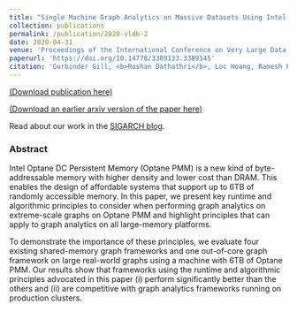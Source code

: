 ```yaml
---
title: "Single Machine Graph Analytics on Massive Datasets Using Intel Optane DC Persistent Memory"
collection: publications
permalink: /publication/2020-vldb-2
date: 2020-04-31
venue: 'Proceedings of the International Conference on Very Large Data Bases (PVLDB)'
paperurl: 'https://doi.org/10.14778/3389133.3389145'
citation: 'Gurbinder Gill, <b>Roshan Dathathri</b>, Loc Hoang, Ramesh Peri, Keshav Pingali, “Single Machine Graph Analytics on Massive Datasets Using Intel Optane DC Persistent Memory,” Proceedings of the 46th International Conference on Very Large Data Bases (PVLDB), 13(8), April 2020 (to appear).'
---
```

[(Download publication here)](https://www.cs.utexas.edu/~roshan/MassiveGraphAnalyticsOptane.pdf)

[(Download an earlier arxiv version of the paper here)](https://arxiv.org/abs/1904.07162)

Read about our work in the [SIGARCH blog](https://www.sigarch.org/using-intel-optane-dc-persistent-memory-for-in-memory-graph-analytics/).

### Abstract

Intel Optane DC Persistent Memory (Optane PMM) is a new kind
of byte-addressable memory with higher density and lower cost
than DRAM. This enables the design of affordable systems that
support up to 6TB of randomly accessible memory. In this paper,
we present key runtime and algorithmic principles to consider
when performing graph analytics on extreme-scale graphs on Optane
PMM and highlight principles that can apply to graph analytics
on all large-memory platforms.

To demonstrate the importance of these principles, we evaluate
four existing shared-memory graph frameworks and one out-of-core
graph framework on large real-world graphs using a machine
with 6TB of Optane PMM. Our results show that frameworks using
the runtime and algorithmic principles advocated in this paper
(i) perform significantly better than the others and (ii) are competitive
with graph analytics frameworks running on production clusters.